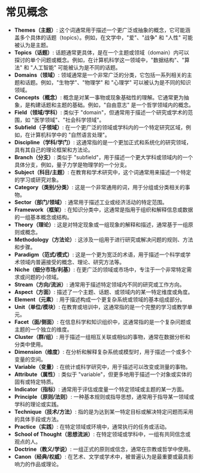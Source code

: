 # 常见概念

- **Themes（主题）**: 这个词通常用于描述一个更广泛或抽象的概念，它可能涵盖多个具体的话题（topics）。例如，在文学中，"爱"、"战争" 和 "人性" 可能被认为是主题。
- **Topics（话题）**: 话题通常更具体，是在一个主题或领域（domain）内可以探讨的单个问题或概念。例如，在计算机科学这一领域中，"数据结构"、"算法" 和 "人工智能" 可能被认为是不同的话题。
- **Domains（领域）**: 领域通常是一个非常广泛的分类，它包括一系列相关的主题和话题。例如，"生物学"、"物理学" 和 "心理学" 可以被认为是不同的知识领域。
- **Concepts（概念）**: 概念是对某一事物或现象基础性的理解。它通常更为抽象，是构建话题和主题的基础。例如，"自由意志" 是一个哲学领域内的概念。
- **Field（领域/学科）**: 类似于 "domain"，但通常用于描述一个研究或学术的范围，如 "医学领域"、"社会科学领域"。
- **Subfield（子领域）**: 在一个更广泛的领域或学科内的一个特定研究区域，例如，在计算机科学中的 "自然语言处理"。
- **Discipline（学科/学门）**: 这通常指的是一个更加正式和系统化的研究领域，具有其自己的理论框架和方法论。
- **Branch（分支）**: 类似于 "subfield"，用于描述一个更大学科或领域内的一个具体分支，例如，量子力学是物理学的一个分支。
- **Subject（科目/主题）**: 在教育和学术研究中，这个词通常用来描述一个特定的学习或研究对象。
- **Category（类别/分类）**: 这是一个非常通用的词，用于分组或分类相关的事物。
- **Sector（部门/领域）**: 通常用于描述工业或经济活动的特定范围。
- **Framework（框架）**: 在知识分类中，这通常是指用于组织和解释信息或数据的一组基本概念或结构。
- **Theory（理论）**: 这是对特定现象或一组现象的解释和描述，通常基于一组原则或概念。
- **Methodology（方法论）**: 这涉及一组用于进行研究或解决问题的规则、方法和步骤。
- **Paradigm（范式/模式）**: 这是一个更为宽泛的术语，用于描述一个科学或学术领域内普遍接受的概念、理论、研究方法等。
- **Niche（细分市场/利基）**: 在更广泛的领域或市场中，专注于一个非常特定需求或问题的小领域。
- **Stream（方向/流派）**: 通常用于描述特定领域内不同的研究或工作方向。
- **Aspect（方面）**: 描述了一个主题、话题、或领域内的某一特定维度或角度。
- **Element（元素）**: 用于描述构成一个更复杂系统或领域的基本组成部分。
- **Unit（单位/模块）**: 在教育或培训中，这通常指的是一个完整的学习或教学单元。
- **Facet（面/侧面）**: 在信息科学和知识组织中，这通常指的是一个复杂问题或主题的一个独立的维度。
- **Cluster（群/组）**: 用于描述一组相互关联或相似的事物，通常在数据分析和分类中使用。
- **Dimension（维度）**: 在分析和解释复杂系统或模型时，用于描述一个或多个变量的空间。
- **Variable（变量）**: 在统计或科学研究中，用于描述可以改变或测量的事物。
- **Attribute（属性）**: 类似于 "variable"，但更多地用于描述一个对象或实体的固有或特定特质。
- **Indicator（指标）**: 通常用于评估或度量一个特定领域或主题的某一方面。
- **Principle（原则/法则）**: 一种基本规则或指导思想，通常用于指导某一领域或学科的理论或实践。
- **Technique（技术/方法）**: 指的是为达到某一特定目标或解决特定问题而采用的具体手段或方法。
- **Practice（实践）**: 在特定领域或环境中，通常执行的任务或活动。
- **School of Thought（思想流派）**: 在特定领域或学科中，一组有共同信念或观点的人。
- **Doctrine（教义/学说）**: 一组正式的原则或信念，通常在宗教或哲学中使用。
- **Canon（经典/权威）**: 在艺术、文学或学术中，被普遍认为是最重要或最具影响力的作品或理论。

